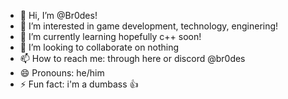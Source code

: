 - 👋 Hi, I’m @Br0des!
- 👀 I’m interested in game development, technology, enginering! 
- 🌱 I’m currently learning hopefully c++ soon!
- 💞️ I’m looking to collaborate on nothing
- 📫 How to reach me: through here or discord @br0des 
- 😄 Pronouns: he/him
- ⚡ Fun fact: i'm a dumbass 👍

<!---
Br0des/Br0des is a ✨ special ✨ repository because its `README.md` (this file) appears on your GitHub profile.
You can click the Preview link to take a look at your changes.
--->
